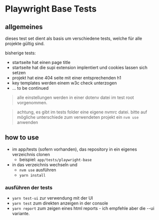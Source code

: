 # Playwright Base Tests

## allgemeines

dieses test set dient als basis um verschiedene tests, welche für alle projekte gültig sind.

bisherige tests:

- startseite hat einen page title
- startseite hat die supi extension implentiert und cookies lassen sich setzen
- projekt hat eine 404 seite mit einer entsprechenden h1
- key templates werden einem w3c check unterzogen
- ... to be continued

> alle einstellungen werden in einer dotenv datei im test root vorgenommen.

> achtung, es gibt im tests folder eine eigene nvmrc datei. bitte auf mögliche unterschiede zum verwendeten 
> projekt  ein `nvm use` anwenden

## how to use

* im app/tests (sofern vorhanden), das repository in ein eigenes verzeichnis clonen
  * beispiel: `app/tests/playwright-base`
* in das verzeichnis wechseln und
  * `nvm use` ausführen
  * `yarn install`

### ausführen der tests

* `yarn test-ui` zur verwendung mit der UI
* `yarn test` zum direkten anzeigen in der console
* `yarn report` zum zeigen eines html reports - ich empfehle aber die --ui variante.
